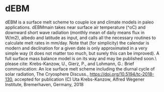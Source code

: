 # dEBM
dEBM is a surface melt scheme to couple ice and climate models in paleo applications. 
dEBMmain takes near surface air temperature (^oC) and downward short wave radiation (monthly mean of daily means flux in W/m2),
albedo and latitude as input, 
and calls all the necessary routines to calculate melt rates in mm/day.
Note that (for simplicity) the calendar is modern and declination for a given date is only approximated in a very simple way 
(it does not matter too much, but surely this can be improved).
A full surface mass balance model is on its way and may be published soon.\\ 
please cite: Krebs-Kanzow, U., Gierz, P., and Lohmann, G.:
Brief communication: An Ice surface melt scheme including the diurnal cycle of solar radiation,
The Cryosphere Discuss.,
https://doi.org/10.5194/tc-2018-130, accepted for publication
(C) Uta Krebs-Kanzow, Alfred Wegener Institute, Bremerhaven, Germany, 2018
